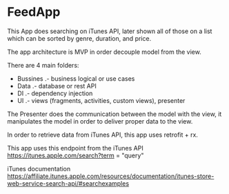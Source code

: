 # FeedApp

This App does searching on iTunes API, later shown all of those on a list which can be sorted by genre, duration, and price.

The app architecture is MVP in order decouple model from the view.

There are 4 main folders:

- Bussines .-  business logical or use cases
- Data .- database or rest API
- DI .- dependency injection
- UI .- views (fragments, activities, custom views), presenter

The Presenter does the communication between the model with the view, it manipulates the model in order to deliver proper data to the view.

In order to retrieve data from iTunes API, this app uses retrofit + rx.

This app uses this endpoint from the iTunes API
https://itunes.apple.com/search?term = "query"

iTunes documentation 
https://affiliate.itunes.apple.com/resources/documentation/itunes-store-web-service-search-api/#searchexamples



